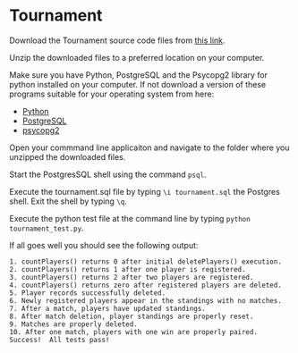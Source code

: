 # Tournament

Download the Tournament source code files from [this link](https://github.com/bhaskardua/FSWD-Project-4-Tournament/archive/master.zip).

Unzip the downloaded files to a preferred location on your computer.

Make sure you have Python, PostgreSQL and the Psycopg2 library for python installed on your computer. If not download a version of these programs suitable for your operating system from here:

- [Python](https://www.python.org/downloads/)
- [PostgreSQL](https://www.postgresql.org/download/)
- [psycopg2](http://initd.org/psycopg/download/)

Open your commmand line applicaiton and navigate to the folder where you unzipped the downloaded files.

Start the PostgresSQL shell using the command `psql`.

Execute the tournament.sql file by typing `\i tournament.sql` the Postgres shell. Exit the shell by typing `\q`.

Execute the python test file at the command line by typing `python tournament_test.py`.

If all goes well you should see the following output:


	1. countPlayers() returns 0 after initial deletePlayers() execution.
	2. countPlayers() returns 1 after one player is registered.
	3. countPlayers() returns 2 after two players are registered.
	4. countPlayers() returns zero after registered players are deleted.
	5. Player records successfully deleted.
	6. Newly registered players appear in the standings with no matches.
	7. After a match, players have updated standings.
	8. After match deletion, player standings are properly reset.
	9. Matches are properly deleted.
	10. After one match, players with one win are properly paired.
	Success!  All tests pass!



